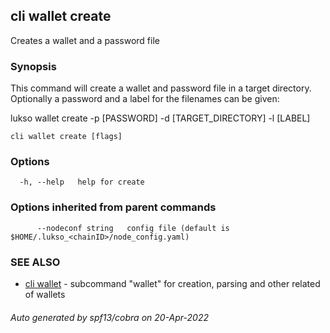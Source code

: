 ## cli wallet create

Creates a wallet and a password file 

### Synopsis

This command will create a wallet and password file in a target directory. Optionally a password and a label for the filenames can be given:

lukso wallet create -p [PASSWORD] -d [TARGET_DIRECTORY] -l [LABEL]

```
cli wallet create [flags]
```

### Options

```
  -h, --help   help for create
```

### Options inherited from parent commands

```
      --nodeconf string   config file (default is $HOME/.lukso_<chainID>/node_config.yaml)
```

### SEE ALSO

* [cli wallet](cli_wallet.md)	 - subcommand "wallet" for creation, parsing and other related of wallets

###### Auto generated by spf13/cobra on 20-Apr-2022
